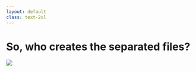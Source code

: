 ```yaml
---
layout: default
class: text-2xl
---
```


# So, who creates the **separated** files?

<img src="/images/04-client-02.png" class="mt-2"/>
